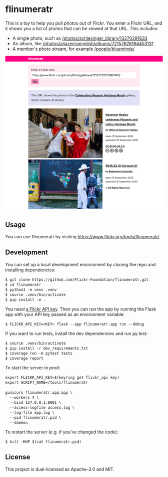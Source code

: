 # flinumeratr

This is a toy to help you pull photos out of Flickr.
You enter a Flickr URL, and it shows you a list of photos that can be viewed at that URL.
This includes:

*   A single photo, such as [/photos/schlesinger_library/13270291833](https://www.flickr.org/tools/flinumeratr/see_photos?flickr_url=https://www.flickr.com/photos/schlesinger_library/13270291833)
*   An album, like
[/photos/aljazeeraenglish/albums/72157626164453131](https://www.flickr.org/tools/flinumeratr?flickr_url=https://www.flickr.com/photos/aljazeeraenglish/albums/72157626164453131)
*   A member's photo stream, for example [/people/blueminds/](https://www.flickr.org/tools/flinumeratr?flickr_url=https://www.flickr.com/people/blueminds/)

<img src="screenshot.jpg" alt="Screenshot of flinumeratr. It's a web app with a single input field at the top, into which somebody has entered a Flickr URL. Below the input form is a purple box explaining that this URL shows the photos in a gallery about celebrating Hispanic Heritage Month, and then two photos from the gallery.">

## Usage

You can use flinumeratr by visiting <https://www.flickr.org/tools/flinumeratr/>

## Development

You can set up a local development environment by cloning the repo and installing dependencies:

```console
$ git clone https://github.com/Flickr-Foundation/flinumeratr.git
$ cd flinumeratr
$ python3 -m venv .venv
$ source .venv/bin/activate
$ pip install -e .
```

You need [a Flickr API key][key].
Then you can run the app by running the Flask app with your API key passed as an environment variable:

```console
$ FLICKR_API_KEY=<KEY> flask --app flinumeratr.app run --debug
```

If you want to run tests, install the dev dependencies and run py.test:

```console
$ source .venv/bin/activate
$ pip install -r dev_requirements.txt
$ coverage run -m pytest tests
$ coverage report
```

To start the server in prod:

```console
export FLICKR_API_KEY=$(keyring get flickr_api key)
export SCRIPT_NAME=/tools/flinumeratr

gunicorn flinumeratr.app:app \
  --workers 4 \
  --bind 127.0.0.1:8001 \
  --access-logfile access.log \
  --log-file app.log \
  --pid flinumeratr.pid \
  --daemon
```

To restart the server (e.g. if you've changed the code):

```console
$ kill -HUP $(cat flinumeratr.pid)
```

[key]: https://www.flickr.com/services/api/misc.api_keys.html

## License

This project is dual-licensed as Apache-2.0 and MIT.
